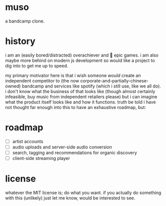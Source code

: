 # muso

a bandcamp clone.

# history

i am an (easily bored/distracted) overachiever and 🖕 epic games. i am also maybe more behind on modern js development so would like a project to dig into to get me up to speed.

my primary motivator here is that i wish someone _would_ create an independent competitor to (the now corporate-and-partially-chinese-owned) bandcamp and services like spotify (which i still use, like we all do). i don't know what the business of that looks like (though almost certainly infeasible, buy music from independent retailers please) but i can imagine what the product itself looks like and how it functions. truth be told i have not thought far enough into this to have an exhaustive roadmap, but:

# roadmap

-   [ ] artist accounts
-   [ ] audio uploads and server-side audio conversion
-   [ ] search, tagging and recommendations for organic discovery
-   [ ] client-side streaming player

# license

whatever the MIT license is; do what you want. if you actually do something with this (unlikely) just let me know, would be interested to see.
